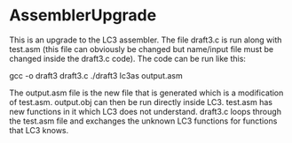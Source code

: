 # AssemblerUpgrade
This is an upgrade to the LC3 assembler.
The file draft3.c is run along with test.asm (this file can obviously be changed but name/input file must be changed inside the draft3.c code).
The code can be run like this:

gcc -o draft3 draft3.c
./draft3
lc3as output.asm

The output.asm file is the new file that is generated which is a modification of test.asm.
output.obj can then be run directly inside LC3. 
test.asm has new functions in it which LC3 does not understand. draft3.c loops through the test.asm file and exchanges the unknown LC3 functions for functions that LC3 knows. 
